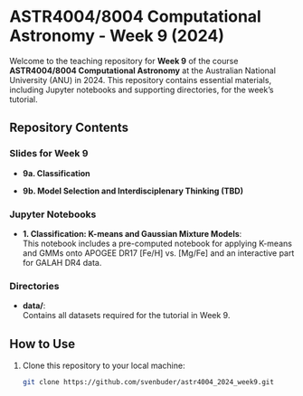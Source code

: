 # ASTR4004/8004 Computational Astronomy - Week 9 (2024)

Welcome to the teaching repository for **Week 9** of the course **ASTR4004/8004 Computational Astronomy** at the Australian National University (ANU) in 2024. This repository contains essential materials, including Jupyter notebooks and supporting directories, for the week’s tutorial.

## Repository Contents

### Slides for Week 9

- **9a. Classification**  

- **9b. Model Selection and Interdisciplenary Thinking (TBD)** 

### Jupyter Notebooks

- **1. Classification: K-means and Gaussian Mixture Models**:  
  This notebook includes a pre-computed notebook for applying K-means and GMMs onto APOGEE DR17 [Fe/H] vs. [Mg/Fe] and an interactive part for GALAH DR4 data.

### Directories

- **data/**:  
  Contains all datasets required for the tutorial in Week 9.

## How to Use

1. Clone this repository to your local machine:
   ```bash
   git clone https://github.com/svenbuder/astr4004_2024_week9.git
